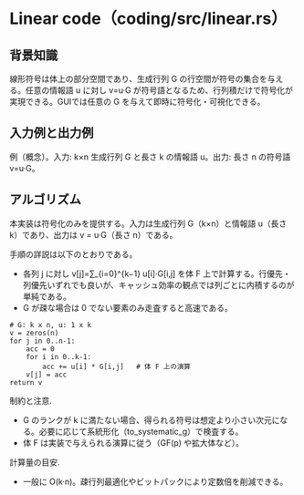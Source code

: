 # Linear code（coding/src/linear.rs）

## 背景知識
線形符号は体上の部分空間であり、生成行列 G の行空間が符号の集合を与える。任意の情報語 u に対し v=u·G が符号語となるため、行列積だけで符号化が実現できる。GUIでは任意の G を与えて即時に符号化・可視化できる。

## 入力例と出力例
例（概念）。入力: k×n 生成行列 G と長さ k の情報語 u。出力: 長さ n の符号語 v=u·G。

## アルゴリズム
本実装は符号化のみを提供する。入力は生成行列 G（k×n）と情報語 u（長さ k）であり、出力は v = u·G（長さ n）である。

手順の詳説は以下のとおりである。
- 各列 j に対し v[j]=∑_{i=0}^{k−1} u[i]·G[i,j] を体 F 上で計算する。行優先・列優先いずれでも良いが、キャッシュ効率の観点では列ごとに内積するのが単純である。
- G が疎な場合は 0 でない要素のみ走査すると高速である。

```text
# G: k x n, u: 1 x k
v = zeros(n)
for j in 0..n-1:
	acc = 0
	for i in 0..k-1:
		acc += u[i] * G[i,j]   # 体 F 上の演算
	v[j] = acc
return v
```

制約と注意.
- G のランクが k に満たない場合、得られる符号は想定より小さい次元になる。必要に応じて系統形化（to_systematic_g）で検査する。
- 体 F は実装で与えられる演算に従う（GF(p) や拡大体など）。

計算量の目安.
- 一般に O(k·n)。疎行列最適化やビットパックにより定数倍を削減できる。
